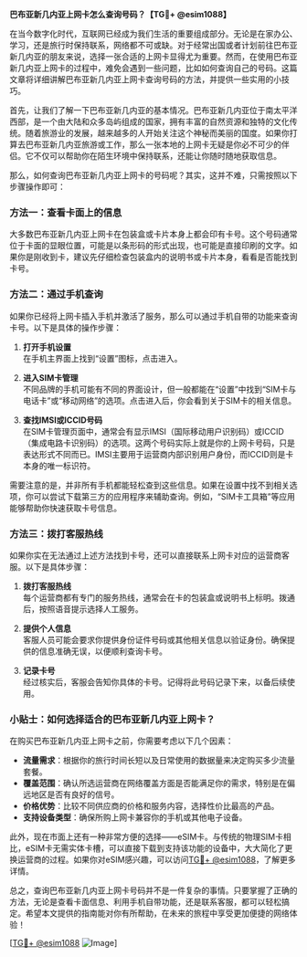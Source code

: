 **巴布亚新几内亚上网卡怎么查询号码？【TG💪+ @esim1088】**

在当今数字化时代，互联网已经成为我们生活的重要组成部分。无论是在家办公、学习，还是旅行时保持联系，网络都不可或缺。对于经常出国或者计划前往巴布亚新几内亚的朋友来说，选择一张合适的上网卡显得尤为重要。然而，在使用巴布亚新几内亚上网卡的过程中，难免会遇到一些问题，比如如何查询自己的号码。这篇文章将详细讲解巴布亚新几内亚上网卡查询号码的方法，并提供一些实用的小技巧。

首先，让我们了解一下巴布亚新几内亚的基本情况。巴布亚新几内亚位于南太平洋西部，是一个由大陆和众多岛屿组成的国家，拥有丰富的自然资源和独特的文化传统。随着旅游业的发展，越来越多的人开始关注这个神秘而美丽的国度。如果你打算去巴布亚新几内亚旅游或工作，那么一张本地的上网卡无疑是你必不可少的伴侣。它不仅可以帮助你在陌生环境中保持联系，还能让你随时随地获取信息。

那么，如何查询巴布亚新几内亚上网卡的号码呢？其实，这并不难，只需按照以下步骤操作即可：

### 方法一：查看卡面上的信息

大多数巴布亚新几内亚上网卡在包装盒或卡片本身上都会印有卡号。这个号码通常位于卡面的显眼位置，可能是以条形码的形式出现，也可能是直接印刷的文字。如果你是刚收到卡，建议先仔细检查包装盒内的说明书或卡片本身，看看是否能找到卡号。

### 方法二：通过手机查询

如果你已经将上网卡插入手机并激活了服务，那么可以通过手机自带的功能来查询卡号。以下是具体的操作步骤：

1. **打开手机设置**  
   在手机主界面上找到“设置”图标，点击进入。

2. **进入SIM卡管理**  
   不同品牌的手机可能有不同的界面设计，但一般都能在“设置”中找到“SIM卡与电话卡”或“移动网络”的选项。点击进入后，你会看到关于SIM卡的相关信息。

3. **查找IMSI或ICCID号码**  
   在SIM卡管理页面中，通常会有显示IMSI（国际移动用户识别码）或ICCID（集成电路卡识别码）的选项。这两个号码实际上就是你的上网卡号码，只是表达形式不同而已。IMSI主要用于运营商内部识别用户身份，而ICCID则是卡本身的唯一标识符。

需要注意的是，并非所有手机都能轻松查到这些信息。如果在设置中找不到相关选项，你可以尝试下载第三方的应用程序来辅助查询。例如，“SIM卡工具箱”等应用能够帮助你快速获取卡号信息。

### 方法三：拨打客服热线

如果你实在无法通过上述方法找到卡号，还可以直接联系上网卡对应的运营商客服。以下是具体步骤：

1. **拨打客服热线**  
   每个运营商都有专门的服务热线，通常会在卡的包装盒或说明书上标明。拨通后，按照语音提示选择人工服务。

2. **提供个人信息**  
   客服人员可能会要求你提供身份证件号码或其他相关信息以验证身份。确保提供的信息准确无误，以便顺利查询卡号。

3. **记录卡号**  
   经过核实后，客服会告知你具体的卡号。记得将此号码记录下来，以备后续使用。

### 小贴士：如何选择适合的巴布亚新几内亚上网卡？

在购买巴布亚新几内亚上网卡之前，你需要考虑以下几个因素：

- **流量需求**：根据你的旅行时间长短以及日常使用的数据量来决定购买多少流量套餐。
- **覆盖范围**：确认所选运营商在网络覆盖方面是否能满足你的需求，特别是在偏远地区是否有良好的信号。
- **价格优势**：比较不同供应商的价格和服务内容，选择性价比最高的产品。
- **支持设备类型**：确保所购上网卡兼容你的手机或其他电子设备。

此外，现在市面上还有一种非常方便的选择——eSIM卡。与传统的物理SIM卡相比，eSIM卡无需实体卡槽，可以直接下载到支持该功能的设备中，大大简化了更换运营商的过程。如果你对eSIM感兴趣，可以访问[TG💪+ @esim1088](https://t.me/s/esim1088)，了解更多详情。

总之，查询巴布亚新几内亚上网卡号码并不是一件复杂的事情。只要掌握了正确的方法，无论是查看卡面信息、利用手机自带功能，还是联系客服，都可以轻松搞定。希望本文提供的指南能对你有所帮助，在未来的旅程中享受更加便捷的网络体验！

[[TG💪+ @esim1088](https://t.me/s/esim1088) ![Image](https://i.postimg.cc/4NQfJmqS/Snipaste-2025-05-13-00-14-12.png)]